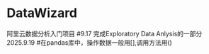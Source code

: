 # DataWizard
阿里云数据分析入门项目
#9.17
完成Exploratory Data Anlysis的一部分
2025.9.19
#在pandas库中，操作数据一般用[],调用方法用()